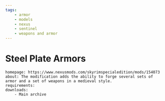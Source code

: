 ```yaml
---
tags:
    - armor
    - models
    - nexus
    - sentinel
    - weapons and armor
---
```


# Steel Plate Armors

```project_info
homepage: https://www.nexusmods.com/skyrimspecialedition/mods/154073
about: The modification adds the ability to forge several sets of armor and a set of weapons in a medieval style.
requirements:
downloads:
    - Main archive
```
